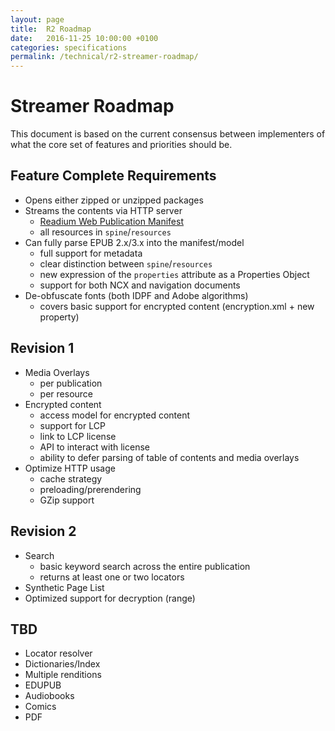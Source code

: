 ```yaml
---
layout: page
title:  R2 Roadmap
date:   2016-11-25 10:00:00 +0100
categories: specifications
permalink: /technical/r2-streamer-roadmap/
---
```


# Streamer Roadmap

This document is based on the current consensus between implementers of what the core set of features and priorities should be.

## Feature Complete Requirements

* Opens either zipped or unzipped packages
* Streams the contents via HTTP server
  * [Readium Web Publication Manifest](https://github.com/readium/webpub-manifest)
  * all resources in `spine`/`resources`
* Can fully parse EPUB 2.x/3.x into the manifest/model
  * full support for metadata
  * clear distinction between `spine`/`resources`
  * new expression of the `properties` attribute as a Properties Object
  * support for both NCX and navigation documents
* De-obfuscate fonts (both IDPF and Adobe algorithms)
  * covers basic support for encrypted content (encryption.xml + new property)

## Revision 1

* Media Overlays
  * per publication
  * per resource
* Encrypted content
  * access model for encrypted content
  * support for LCP
  * link to LCP license
  * API to interact with license
  * ability to defer parsing of table of contents and media overlays
* Optimize HTTP usage
  * cache strategy
  * preloading/prerendering
  * GZip support


## Revision 2

* Search
  * basic keyword search across the entire publication
  * returns at least one or two locators
* Synthetic Page List
* Optimized support for decryption (range)


## TBD

* Locator resolver
* Dictionaries/Index
* Multiple renditions
* EDUPUB
* Audiobooks
* Comics
* PDF
